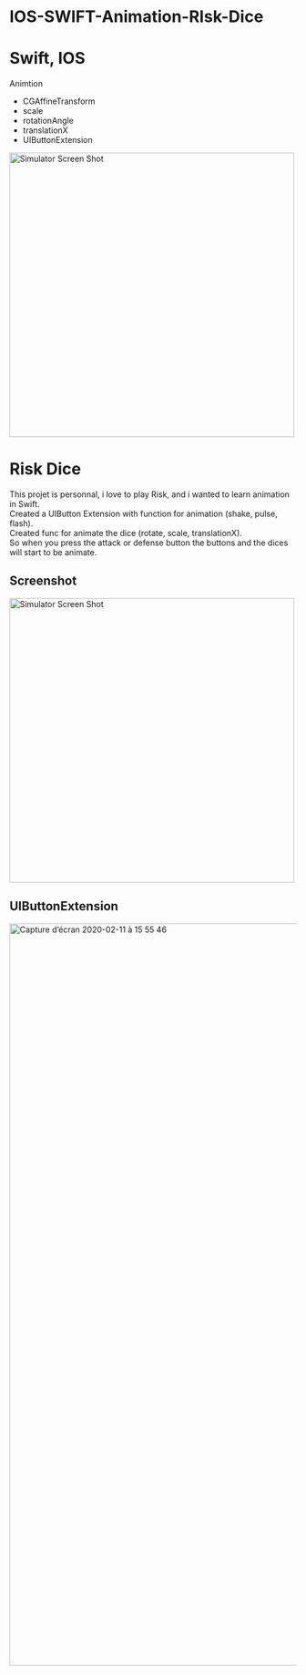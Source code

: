# IOS-SWIFT-Animation-RIsk-Dice


# Swift, IOS
Animtion

- CGAffineTransform
- scale
- rotationAngle
- translationX
- UIButtonExtension


<img width="500" alt="Simulator Screen Shot" src="https://user-images.githubusercontent.com/56839789/74249053-dcdfce80-4ce8-11ea-9e44-604ec520b230.gif"> 

# Risk Dice

This projet is personnal, i love to play Risk, and i wanted to learn animation in Swift. <br>
Created a UIButton Extension with function for animation (shake, pulse, flash).<br>
Created func for animate the dice (rotate, scale, translationX). <br>
So when you press the attack or defense button the buttons and the dices will start to be animate.<br>




## Screenshot
<img width="500" alt="Simulator Screen Shot" src="https://user-images.githubusercontent.com/56839789/73961378-bdbdf700-490c-11ea-8d87-1d3126063b15.png">
<br>

## UIButtonExtension<br>
<img width="1304" alt="Capture d’écran 2020-02-11 à 15 55 46" src="https://user-images.githubusercontent.com/56839789/74249996-4ad8c580-4cea-11ea-85e1-e80ac346a9a7.png">






